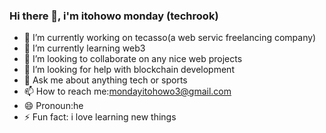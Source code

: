 ### Hi there 👋, i'm itohowo monday (techrook)

- 🔭 I’m currently working on tecasso(a web servic freelancing company)
- 🌱 I’m currently learning web3
- 👯 I’m looking to collaborate on any nice web projects
- 🤔 I’m looking for help with blockchain development
- 💬 Ask me about anything tech or sports
- 📫 How to reach me:mondayitohowo3@gmail.com
- 😄 Pronoun:he 
- ⚡ Fun fact: i love learning new things

